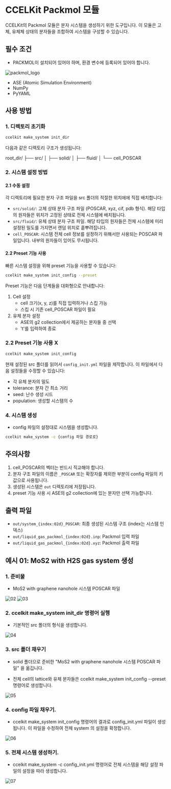 # CCELKit Packmol 모듈

CCELKit의 Packmol 모듈은 분자 시스템을 생성하기 위한 도구입니다. 이 모듈은 고체, 유체체 상태의 분자들을 조합하여 시스템을 구성할 수 있습니다.

## 필수 조건

- PACKMOL이 설치되어 있어야 하며, 환경 변수에 등록되어 있어야 합니다.

![packmol_logo](./images/packmol_image_01.png)


- ASE (Atomic Simulation Environment)
- NumPy
- PyYAML

## 사용 방법

### 1. 디렉토리 초기화

```bash
ccelkit make_system init_dir
```

다음과 같은 디렉토리 구조가 생성됩니다:

root_dir/
├── src/
│ ├── solid/
│ ├── fluid/
│ └── cell_POSCAR


### 2. 시스템 설정 방법

#### 2.1 수동 설정
각 디렉토리에 필요한 분자 구조 파일을 src 폴더의 적절한 위치에에 직접 배치합니다:
- `src/solid/`: 고체 상태 분자 구조 파일 (POSCAR, xyz, cif, pdb 형식). 해당 타입의 원자들은 위치가 고정된 상태로 전체 시스템에 배치됩니다.
- `src/fluid/`: 유체 상태 분자 구조 파일. 해당 타입의 원자들은 전체 시스템에 미리 설정된 밀도를 가지면서 랜덤 위치로 흩뿌려집니다.
- `cell_POSCAR`: 시스템 전체 cell 정보를 설정하기 위해서만 사용되는 POSCAR 파일입니다. 내부의 원자들이 있어도 무시됩니다. 

#### 2.2 Preset 기능 사용
빠른 시스템 설정을 위해 preset 기능을 사용할 수 있습니다:

```bash
ccelkit make_system init_config --preset
```

Preset 기능은 다음 단계들을 대화형으로 안내합니다:
1. Cell 설정
   - cell 크기(x, y, z)를 직접 입력하거나 스킵 가능
   - 스킵 시 기존 cell_POSCAR 파일이 필요
2. 유체 분자 설정
   - ASE의 g2 collection에서 제공하는 분자들 중 선택
   - 't'를 입력하여 종료

### 2.2 Preset 기능 사용 X

```bash
ccelkit make_system init_config
```

현재 설정된 src 폴더를 읽어서 `config_init.yml` 파일을 제작합니다. 이 파일에서 다음 설정들을 수정할 수 있습니다:
- 각 유체 분자의 밀도
- tolerance: 분자 간 최소 거리
- seed: 난수 생성 시드
- population: 생성할 시스템의 수

### 4. 시스템 생성
- config 파일의 설정대로 시스템을 생성합니다.


```bash
ccelkit make_system -c {config 파일 경로로}
```


## 주의사항

1. cell_POSCAR의 벡터는 반드시 직교해야 합니다.
2. 분자 구조 파일의 이름은 `_POSCAR` 또는 확장자를 제외한 부분이 config 파일의 키값으로 사용됩니다.
3. 생성된 시스템은 `out` 디렉토리에 저장됩니다.
4. preset 기능 사용 시 ASE의 g2 collection에 있는 분자만 선택 가능합니다.

## 출력 파일

- `out/system_{index:02d}_POSCAR`: 최종 생성된 시스템 구조 (index는 시스템 인덱스)
- `out/liquid_gas_packmol_{index:02d}.inp`: Packmol 입력 파일
- `out/liquid_gas_packmol_{index:02d}.xyz`: Packmol 출력 파일


## 예시 01: MoS2 with H2S gas system 생성

### 1. 준비물
- MoS2 with graphene nanohole 시스템 POSCAR 파일

![02](./images/img_02_top.png)
![03](./images/img_03_sidex.png)


### 2. ccelkit make_system init_dir 명령어 실행
- 기본적인 src 폴더의 형식을 생성합니다.

![04](./images/img_04.png)

### 3. src 폴더 채우기
- solid 폴더으로 준비한 "MoS2 with graphene nanohole 시스템 POSCAR 파일" 을 옮깁니다.

- 전체 cell의 lattice와 유체 분자들은 ccelkit make_system init_config --preset 명령어로 생성합니다.


![05](./images/img_05.png)

### 4. config 파일 채우기.
- ccelkit make_system init_config 명령어의 결과로 config_init.yml 파일이 생성됩니다. 이 파일을 수정하여 전체 system 의 설정을 확정합니다.

![06](./images/img_06.png)

### 5. 전체 시스템 생성하기.
- ccelkit make_system -c config_init.yml 명령어로 전체 시스템을 해당 설정 파일의 설정을 따라 생성합니다.

![07](./images/img_07.png)